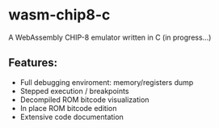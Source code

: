 # wasm-chip8-c
A WebAssembly CHIP-8 emulator written in C (in progress...)

## Features:
- Full debugging enviroment: memory/registers dump
- Stepped execution / breakpoints
- Decompiled ROM bitcode visualization
- In place ROM bitcode edition
- Extensive code documentation
